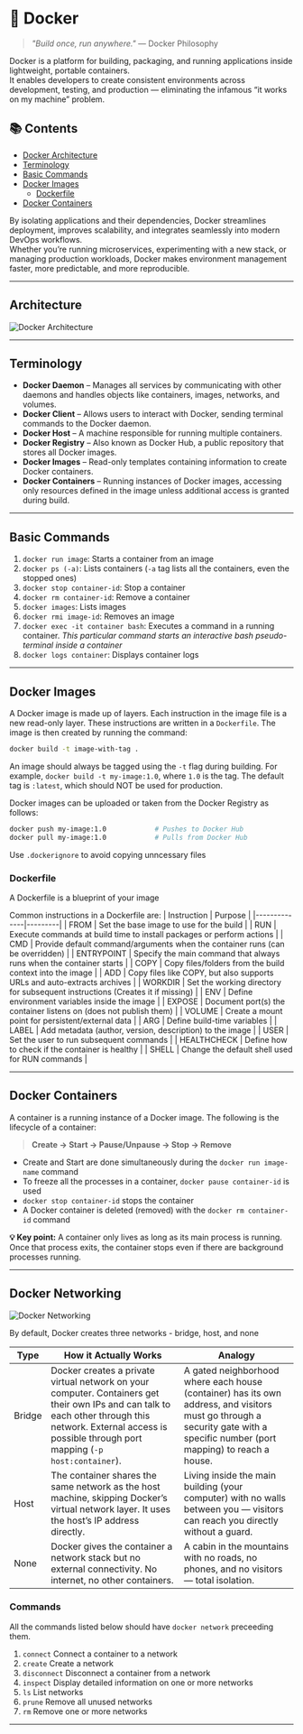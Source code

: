 # 🐳 Docker

> _"Build once, run anywhere."_ — Docker Philosophy

Docker is a platform for building, packaging, and running applications inside lightweight, portable containers.  
It enables developers to create consistent environments across development, testing, and production — eliminating the infamous “it works on my machine” problem.

## 📚 Contents

- [Docker Architecture](#architecture)
- [Terminology](#terminology)
- [Basic Commands](#basic-commands)
- [Docker Images](#docker-images)
    - [Dockerfile](#dockerfile)
- [Docker Containers](#docker-containers)

By isolating applications and their dependencies, Docker streamlines deployment, improves scalability, and integrates seamlessly into modern DevOps workflows.  
Whether you’re running microservices, experimenting with a new stack, or managing production workloads, Docker makes environment management faster, more predictable, and more reproducible.

---

## Architecture

![Docker Architecture](https://media.geeksforgeeks.org/wp-content/uploads/20221205115118/Architecture-of-Docker.png "Docker Architecture")

---

## Terminology

- **Docker Daemon** – Manages all services by communicating with other daemons and handles objects like containers, images, networks, and volumes.  
- **Docker Client** – Allows users to interact with Docker, sending terminal commands to the Docker daemon.  
- **Docker Host** – A machine responsible for running multiple containers.  
- **Docker Registry** – Also known as Docker Hub, a public repository that stores all Docker images.  
- **Docker Images** – Read-only templates containing information to create Docker containers.  
- **Docker Containers** – Running instances of Docker images, accessing only resources defined in the image unless additional access is granted during build.  

---

## Basic Commands

1. `docker run image`: Starts a container from an image
2. `docker ps (-a)`: Lists containers (`-a` tag lists all the containers, even the stopped ones)
3. `docker stop container-id`: Stop a container
4. `docker rm container-id`: Remove a container
5. `docker images`: Lists images
6. `docker rmi image-id`: Removes an image
7. `docker exec -it container bash`: Executes a command in a running container. *This particular command starts an interactive bash pseudo-terminal inside a container*
8. `docker logs container`: Displays container logs

---

## Docker Images

A Docker image is made up of layers. Each instruction in the image file is a new read-only layer. These instructions are written in a `Dockerfile`. The image is then created by running the command:
```bash
docker build -t image-with-tag . 
```

An image should always be tagged using the `-t` flag during building. For example, `docker build -t my-image:1.0`, where `1.0` is the tag. The default tag is `:latest`, which should NOT be used for production.

Docker images can be uploaded or taken from the Docker Registry as follows:
```bash
docker push my-image:1.0            # Pushes to Docker Hub
docker pull my-image:1.0            # Pulls from Docker Hub
```

Use `.dockerignore` to avoid copying unncessary files

### Dockerfile
A Dockerfile is a blueprint of your image

Common instructions in a Dockerfile are:
| Instruction  | Purpose |
|--------------|---------|
| FROM         | Set the base image to use for the build |
| RUN          | Execute commands at build time to install packages or perform actions |
| CMD          | Provide default command/arguments when the container runs (can be overridden) |
| ENTRYPOINT   | Specify the main command that always runs when the container starts |
| COPY         | Copy files/folders from the build context into the image |
| ADD          | Copy files like COPY, but also supports URLs and auto-extracts archives |
| WORKDIR      | Set the working directory for subsequent instructions (Creates it if missing) |
| ENV          | Define environment variables inside the image |
| EXPOSE       | Document port(s) the container listens on (does not publish them) |
| VOLUME       | Create a mount point for persistent/external data |
| ARG          | Define build-time variables |
| LABEL        | Add metadata (author, version, description) to the image |
| USER         | Set the user to run subsequent commands |
| HEALTHCHECK  | Define how to check if the container is healthy |
| SHELL        | Change the default shell used for RUN commands |

---

## Docker Containers
A container is a running instance of a Docker image. The following is the lifecycle of a container:

> **Create → Start → Pause/Unpause → Stop → Remove**

- Create and Start are done simultaneously during the `docker run image-name` command
- To freeze all the processes in a container, `docker pause container-id` is used
- `docker stop container-id` stops the container
- A Docker container is deleted (removed) with the `docker rm container-id` command

**💡 Key point:** A container only lives as long as its main process is running. Once that process exits, the container stops even if there are background processes running.

---

## Docker Networking

![Docker Networking](https://media.geeksforgeeks.org/wp-content/uploads/20230419172809/Docker-network-1.webp "Types of Network")

By default, Docker creates three networks - bridge, host, and none 

| Type   | How it Actually Works | Analogy |
|--------|----------------------|---------|
| Bridge | Docker creates a private virtual network on your computer. Containers get their own IPs and can talk to each other through this network. External access is possible through port mapping (`-p host:container`). | A gated neighborhood where each house (container) has its own address, and visitors must go through a security gate with a specific number (port mapping) to reach a house. |
| Host   | The container shares the same network as the host machine, skipping Docker’s virtual network layer. It uses the host’s IP address directly. | Living inside the main building (your computer) with no walls between you — visitors can reach you directly without a guard. |
| None   | Docker gives the container a network stack but no external connectivity. No internet, no other containers. | A cabin in the mountains with no roads, no phones, and no visitors — total isolation. |

### Commands

All the commands listed below should have `docker network` preceeding them.

1. `connect`     Connect a container to a network
2. `create`      Create a network
3. `disconnect`  Disconnect a container from a network
4. `inspect`     Display detailed information on one or more networks
5. `ls`          List networks
6. `prune`       Remove all unused networks
7. `rm`          Remove one or more networks

---
